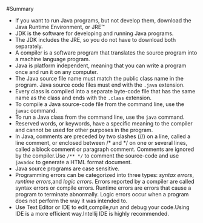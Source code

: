 #Summary
- If you want to run Java programs, but not develop them, download the Java Runtime Environment, or JRE™
- JDK is the software for developing and running Java programs.
- The JDK includes the JRE, so you do not have to download both separately.
- A compiler is a software program that translates the source program into a machine language program.
- Java is platform independent, meaning that you can write a program once and run it on any computer.
- The Java source file name must match the public class name in the program. 
Java source code files must end with the `.java` extension.
- Every class is compiled into a separate byte-code file that has the same name as the class and ends with the `.class` extension.
- To compile a Java source-code file from the command line, use the `javac` command.
- To run a Java class from the command line, use the `java` command.
- Reserved words, or keywords, have a specific meaning to the compiler and cannot be used for other purposes in the program.
- In Java, comments are preceded by two slashes (//) on a line, called a line comment, or enclosed between /* and */ on one or several lines, called a block comment or paragraph comment. Comments are ignored by the compiler.Use `/** */` to comment the source-code and use `javadoc` to generate a HTML format document.
- Java source programs are case sensitive.
- Programming errors can be categorized into three types: *syntax errors*, *runtime errors*,and *logic errors*. Errors reported by a compiler are called syntax errors or compile errors. Runtime errors are errors that cause a program to terminate abnormally. Logic errors occur when a program does not perform the way it was intended to.
- Use Text Editor or IDE to edit,compile,run and debug your code.Using IDE is a more efficient way.Intellij IDE is highly recommended.
